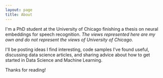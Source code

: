 ```yaml
---
layout: page
title: About
---
```


I'm a PhD student at the University of Chicago finishing a thesis on neural
embeddings for speech recognition.   *The views represented here are my own and
do not represent the views of University of Chicago.*

I'll be posting ideas I find interesting, code samples I've found useful,
discussing data science articles, and sharing advice about how to get started in
Data Science and Machine Learning.

Thanks for reading!
